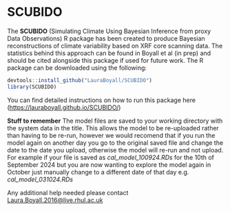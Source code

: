 # SCUBIDO
The **SCUBIDO** (Simulating Climate Using Bayesian Inference from proxy Data Observations) R package has been created to produce Bayesian reconstructions of climate variability based on XRF core scanning data. 
The statistics behind this approach can be found in Boyall et al (in prep) and should be cited alongside this package if used for future work. 
The R package can be downloaded using the following:

```r
devtools::install_github("LauraBoyall/SCUBIDO")
library(SCUBIDO)
```
You can find detailed instructions on how to run this package here (https://lauraboyall.github.io/SCUBIDO/)


**Stuff to remember**
The model files are saved to your working directory with the system data in the title. This allows the model to be re-uploaded rather than having to be re-run, however we would recomend that 
if you run the model again on another day you go to the original saved file and change the date to the date you upload, otherwise the model will re-run and not upload. 
For example if your file is saved as *cal_model_100924.RDs* for the 10th of September 2024 but you are now wanting to explore the model again in October just manually change to a different 
date of that day e.g. *cal_model_031024.RDs*

Any additional help needed please contact Laura.Boyall.2016@live.rhul.ac.uk

